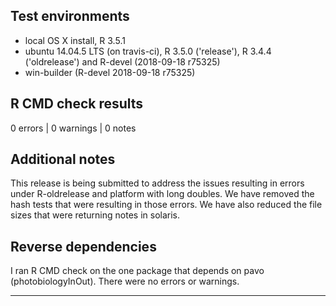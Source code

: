 ## Test environments
* local OS X install, R 3.5.1
* ubuntu 14.04.5 LTS (on travis-ci), R 3.5.0 ('release'), R 3.4.4 ('oldrelease') and R-devel (2018-09-18 r75325)
* win-builder (R-devel 2018-09-18 r75325)

## R CMD check results

0 errors | 0 warnings | 0 notes

## Additional notes
This release is being submitted to address the issues resulting in errors under R-oldrelease and platform with long doubles. We have removed the hash tests that were resulting in those errors. We have also reduced the file sizes that were returning notes in solaris.

## Reverse dependencies

I ran R CMD check on the one package that depends on pavo (photobiologyInOut). There were no errors or warnings.

---
